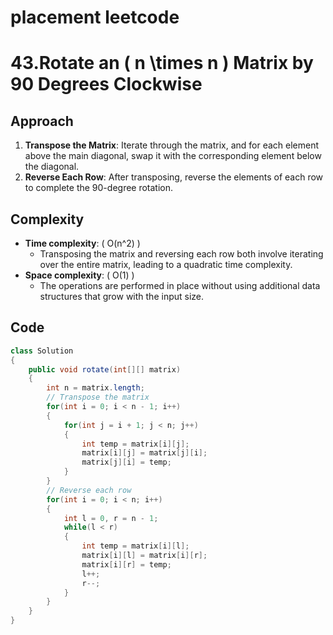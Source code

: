 # placement leetcode
# 43.Rotate an \( n \times n \) Matrix by 90 Degrees Clockwise

## Approach
1. **Transpose the Matrix**: Iterate through the matrix, and for each element above the main diagonal, swap it with the corresponding element below the diagonal.
2. **Reverse Each Row**: After transposing, reverse the elements of each row to complete the 90-degree rotation.

## Complexity
- **Time complexity**: \( O(n^2) \)
  - Transposing the matrix and reversing each row both involve iterating over the entire matrix, leading to a quadratic time complexity.
- **Space complexity**: \( O(1) \)
  - The operations are performed in place without using additional data structures that grow with the input size.
## Code
```java
class Solution 
{
    public void rotate(int[][] matrix)
    {
        int n = matrix.length;
        // Transpose the matrix
        for(int i = 0; i < n - 1; i++)
        {
            for(int j = i + 1; j < n; j++)
            {
                int temp = matrix[i][j];
                matrix[i][j] = matrix[j][i];
                matrix[j][i] = temp;
            }
        }
        // Reverse each row
        for(int i = 0; i < n; i++)
        {
            int l = 0, r = n - 1;
            while(l < r)
            {
                int temp = matrix[i][l];
                matrix[i][l] = matrix[i][r];
                matrix[i][r] = temp;
                l++;
                r--;
            }
        }
    }
}
